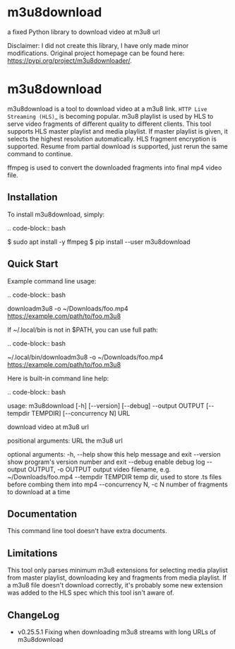 # m3u8download
a fixed Python library to download video at m3u8 url


Disclaimer: I did not create this library, I have only made minor modifications. Original project homepage can be found here: https://pypi.org/project/m3u8downloader/.

m3u8download
============================

m3u8download is a tool to download video at a m3u8 link. `HTTP Live
Streaming (HLS)`_ is becoming popular. m3u8 playlist is used by HLS to serve
video fragments of different quality to different clients. This tool supports
HLS master playlist and media playlist. If master playlist is given, it
selects the highest resolution automatically. HLS fragment encryption is
supported. Resume from partial download is supported, just rerun the same
command to continue.

ffmpeg is used to convert the downloaded fragments into final mp4 video file.

Installation
------------

To install m3u8download, simply:

.. code-block:: bash

   $ sudo apt install -y ffmpeg
   $ pip install --user m3u8download


Quick Start
-----------

Example command line usage:

.. code-block:: bash

   downloadm3u8 -o ~/Downloads/foo.mp4 https://example.com/path/to/foo.m3u8

If ~/.local/bin is not in $PATH, you can use full path:

.. code-block:: bash

   ~/.local/bin/downloadm3u8 -o ~/Downloads/foo.mp4 https://example.com/path/to/foo.m3u8

Here is built-in command line help:

.. code-block:: bash

   usage: m3u8download [-h] [--version] [--debug] --output OUTPUT
                         [--tempdir TEMPDIR] [--concurrency N]
                         URL
   
   download video at m3u8 url
   
   positional arguments:
     URL                   the m3u8 url
   
   optional arguments:
     -h, --help            show this help message and exit
     --version             show program's version number and exit
     --debug               enable debug log
     --output OUTPUT, -o OUTPUT
                           output video filename, e.g. ~/Downloads/foo.mp4
     --tempdir TEMPDIR     temp dir, used to store .ts files before combing them
                           into mp4
     --concurrency N, -c N
                           number of fragments to download at a time

Documentation
-------------

This command line tool doesn't have extra documents.

Limitations
-------------

This tool only parses minimum m3u8 extensions for selecting media playlist
from master playlist, downloading key and fragments from media playlist. If a
m3u8 file doesn't download correctly, it's probably some new extension was
added to the HLS spec which this tool isn't aware of.

ChangeLog
---------

* v0.25.5.1
Fixing when downloading m3u8 streams with long URLs of m3u8download